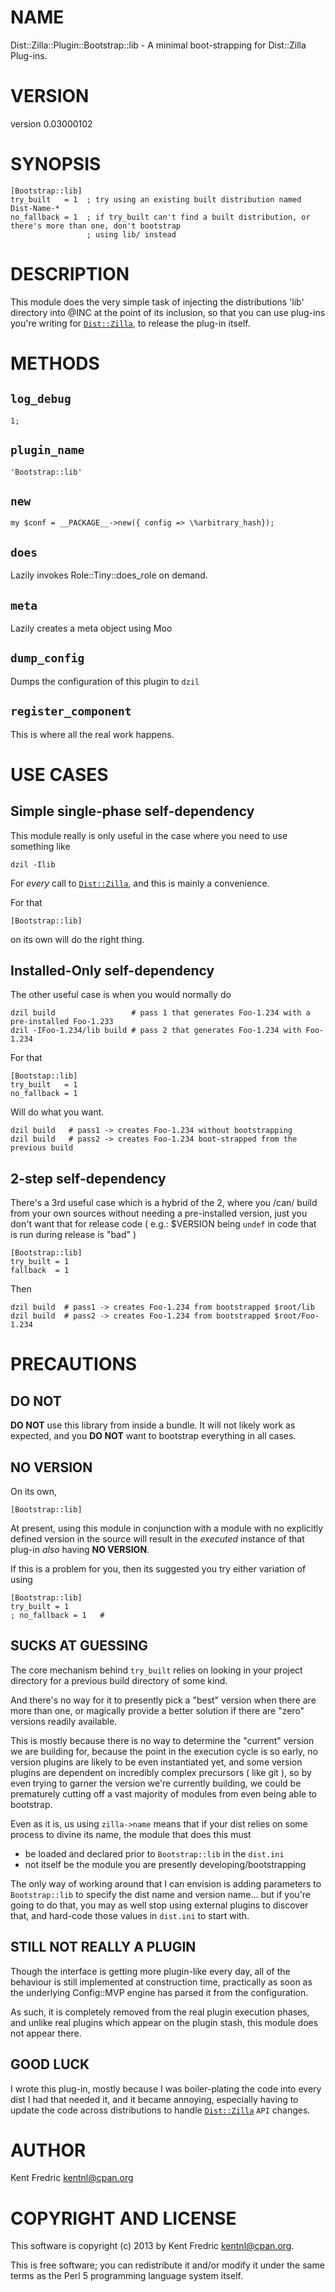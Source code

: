 # NAME

Dist::Zilla::Plugin::Bootstrap::lib - A minimal boot-strapping for Dist::Zilla Plug-ins.

# VERSION

version 0.03000102

# SYNOPSIS

    [Bootstrap::lib]
    try_built   = 1  ; try using an existing built distribution named Dist-Name-*
    no_fallback = 1  ; if try_built can't find a built distribution, or there's more than one, don't bootstrap
                     ; using lib/ instead

# DESCRIPTION

This module does the very simple task of
injecting the distributions 'lib' directory into @INC
at the point of its inclusion, so that you can use
plug-ins you're writing for [`Dist::Zilla`](http://search.cpan.org/perldoc?Dist::Zilla), to release
the plug-in itself.

# METHODS

## `log_debug`
    1;

## `plugin_name`
    'Bootstrap::lib'

## `new`

    my $conf = __PACKAGE__->new({ config => \%arbitrary_hash});

## `does`

Lazily invokes Role::Tiny::does\_role on demand.

## `meta`

Lazily creates a meta object using Moo

## `dump_config`

Dumps the configuration of this plugin to `dzil`

## `register_component`

This is where all the real work happens.

# USE CASES

## Simple single-phase self-dependency

This module really is only useful in the case where you need to use something like

    dzil -Ilib

For _every_ call to [`Dist::Zilla`](http://search.cpan.org/perldoc?Dist::Zilla), and this is mainly a convenience.

For that

    [Bootstrap::lib]

on its own will do the right thing.

## Installed-Only self-dependency

The other useful case is when you would normally do

    dzil build                 # pass 1 that generates Foo-1.234 with a pre-installed Foo-1.233
    dzil -IFoo-1.234/lib build # pass 2 that generates Foo-1.234 with Foo-1.234

For that

    [Bootstap::lib]
    try_built   = 1
    no_fallback = 1

Will do what you want.

    dzil build   # pass1 -> creates Foo-1.234 without bootstrapping
    dzil build   # pass2 -> creates Foo-1.234 boot-strapped from the previous build

## 2-step self-dependency

There's a 3rd useful case which is a hybrid of the 2, where you /can/ build from your own sources without needing a pre-installed version,
just you don't want that for release code ( e.g.: $VERSION being `undef` in code that is run during release is "bad" )

    [Bootstrap::lib]
    try_built = 1
    fallback  = 1

Then

    dzil build  # pass1 -> creates Foo-1.234 from bootstrapped $root/lib
    dzil build  # pass2 -> creates Foo-1.234 from bootstrapped $root/Foo-1.234

# PRECAUTIONS

## DO NOT

__DO NOT__ use this library from inside a bundle. It will not likely work as expected, and you __DO NOT__ want
to bootstrap everything in all cases.

## NO VERSION

On its own,

    [Bootstrap::lib]

At present, using this module in conjunction with a module with no explicitly defined version in the
source will result in the _executed_ instance of that plug-in _also_ having __NO VERSION__.

If this is a problem for you, then its suggested you try either variation of using

    [Bootstrap::lib]
    try_built = 1
    ; no_fallback = 1   #

## SUCKS AT GUESSING

The core mechanism behind `try_built` relies on looking in your project directory for a previous build directory of some kind.

And there's no way for it to presently pick a "best" version when there are more than one, or magically provide a better solution
if there are "zero" versions readily available.

This is mostly because there is no way to determine the "current" version we are building for, because the point in the execution
cycle is so early, no version plugins are likely to be even instantiated yet, and some version plugins are dependent on incredibly
complex precursors ( like git ), so by even trying to garner the version we're currently building, we could be prematurely cutting off
a vast majority of modules from even being able to bootstrap.

Even as it is, us using `zilla->name` means that if your dist relies on some process to divine its name, the module that does this must

- be loaded and declared prior to `Bootstrap::lib` in the `dist.ini`
- not itself be the module you are presently developing/bootstrapping

The only way of working around that I can envision is adding parameters to `Bootstrap::lib` to specify the dist name and version name... but if you're going to do that, you may as well stop using external plugins to discover that, and hard-code those values in `dist.ini` to start with.

## STILL NOT REALLY A PLUGIN

Though the interface is getting more plugin-like every day, all of the behaviour is still implemented at construction time, practically as soon as the underlying Config::MVP engine has parsed it from the configuration.

As such, it is completely removed from the real plugin execution phases, and unlike real plugins which appear on the plugin stash, this module does not appear there.

## GOOD LUCK

I wrote this plug-in, mostly because I was boiler-plating the code into every dist I had that needed it, and
it became annoying, especially having to update the code across distributions to handle
[`Dist::Zilla`](http://search.cpan.org/perldoc?Dist::Zilla) `API` changes.

# AUTHOR

Kent Fredric <kentnl@cpan.org>

# COPYRIGHT AND LICENSE

This software is copyright (c) 2013 by Kent Fredric <kentnl@cpan.org>.

This is free software; you can redistribute it and/or modify it under
the same terms as the Perl 5 programming language system itself.
